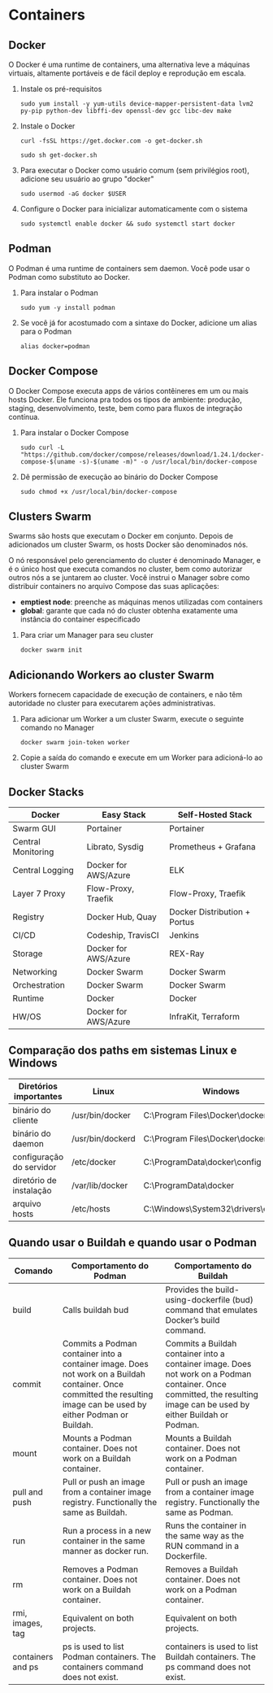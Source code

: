 # Containers

## Docker

O Docker é uma runtime de containers, uma alternativa leve a máquinas virtuais, altamente portáveis e de fácil deploy e reprodução em escala.

1. Instale os pré-requisitos

    ```sudo yum install -y yum-utils device-mapper-persistent-data lvm2 py-pip python-dev libffi-dev openssl-dev gcc libc-dev make```

2. Instale o Docker

    ```curl -fsSL https://get.docker.com -o get-docker.sh```

    ```sudo sh get-docker.sh```

3. Para executar o Docker como usuário comum (sem privilégios root), adicione seu usuário ao grupo "docker"

    ```sudo usermod -aG docker $USER```

4. Configure o Docker para inicializar automaticamente com o sistema

    ```sudo systemctl enable docker && sudo systemctl start docker```

## Podman

O Podman é uma runtime de containers sem daemon. Você pode usar o Podman como substituto ao Docker.

1. Para instalar o Podman

    ```sudo yum -y install podman```

2. Se você já for acostumado com a sintaxe do Docker, adicione um alias para o Podman

    ```alias docker=podman```

## Docker Compose

O Docker Compose executa apps de vários contêineres em um ou mais hosts Docker. Ele funciona pra todos os tipos de ambiente: produção, staging, desenvolvimento, teste, bem como para fluxos de integração contínua.

1. Para instalar o Docker Compose

    ```sudo curl -L "https://github.com/docker/compose/releases/download/1.24.1/docker-compose-$(uname -s)-$(uname -m)" -o /usr/local/bin/docker-compose```

2. Dê permissão de execução ao binário do Docker Compose

    ```sudo chmod +x /usr/local/bin/docker-compose```

## Clusters Swarm

Swarms são hosts que executam o Docker em conjunto. Depois de adicionados um cluster Swarm, os hosts Docker são denominados nós.

O nó responsável pelo gerenciamento do cluster é denominado Manager, e é o único host que executa comandos no cluster, bem como autorizar outros nós a se juntarem ao cluster. Você instrui o Manager sobre como distribuir containers no arquivo Compose das suas aplicações:

- **emptiest node**: preenche as máquinas menos utilizadas com containers
- **global**: garante que cada nó do cluster obtenha exatamente uma instância do container especificado

1. Para criar um Manager para seu cluster

    ```docker swarm init```

## Adicionando Workers ao cluster Swarm

Workers fornecem capacidade de execução de containers, e não têm autoridade no cluster para executarem ações administrativas.

1. Para adicionar um Worker a um cluster Swarm, execute o seguinte comando no Manager

    ```docker swarm join-token worker```

2. Copie a saída do comando e execute em um Worker para adicioná-lo ao cluster Swarm

## Docker Stacks

Docker             | Easy Stack             | Self-Hosted Stack
-------------------|------------------------|------------------
Swarm GUI          | Portainer              | Portainer
Central Monitoring | Librato, Sysdig        | Prometheus + Grafana
Central Logging    | Docker for AWS/Azure   | ELK
Layer 7 Proxy      | Flow-Proxy, Traefik    | Flow-Proxy, Traefik
Registry           | Docker Hub, Quay       | Docker Distribution + Portus
CI/CD              | Codeship, TravisCI     | Jenkins
Storage            | Docker for AWS/Azure   | REX-Ray
Networking         | Docker Swarm           | Docker Swarm
Orchestration      | Docker Swarm           | Docker Swarm
Runtime            | Docker                 | Docker
HW/OS              | Docker for AWS/Azure   | InfraKit, Terraform

## Comparação dos paths em sistemas Linux e Windows

Diretórios importantes      |  Linux             | Windows
----------------------------|--------------------|--------
binário do cliente          |  /usr/bin/docker   |  C:\Program Files\Docker\docker.exe
binário do daemon           |  /usr/bin/dockerd  |  C:\Program Files\Docker\dockerd.exe
configuração do servidor    |  /etc/docker       |  C:\ProgramData\docker\config
diretório de instalação     |  /var/lib/docker   |  C:\ProgramData\docker
arquivo hosts               |  /etc/hosts        |  C:\Windows\System32\drivers\etc\hosts

## Quando usar o Buildah e quando usar o Podman

Comando             | Comportamento do Podman       | Comportamento do Buildah
--------------------|-------------------------------|-----------------
build               | Calls buildah bud             | Provides the build-using-dockerfile (bud) command that emulates Docker’s build command.
commit              | Commits a Podman container into a container image. Does not work on a Buildah container. Once committed the resulting image can be used by either Podman or Buildah.  | Commits a Buildah container into a container image. Does not work on a Podman container. Once committed, the resulting image can be used by either Buildah or Podman.
mount               | Mounts a Podman container. Does not work on a Buildah container.      | Mounts a Buildah container. Does not work on a Podman container.
pull and push       | Pull or push an image from a container image registry. Functionally the same as Buildah.  | Pull or push an image from a container image registry. Functionally the same as Podman.
run                 | Run a process in a new container in the same manner as docker run.    | Runs the container in the same way as the RUN command in a Dockerfile.
rm                  | Removes a Podman container. Does not work on a Buildah container.     | Removes a Buildah container. Does not work on a Podman container.
rmi, images, tag    | Equivalent on both projects.                                          | Equivalent on both projects.
containers and ps   | ps is used to list Podman containers. The containers command does not exist.  | containers is used to list Buildah containers. The ps command does not exist.
